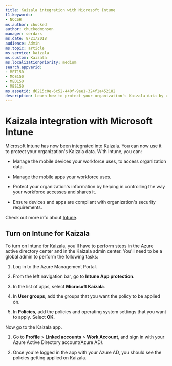 ```yaml
---
title: Kaizala integration with Microsoft Intune
f1.keywords:
- NOCSH
ms.author: chucked
author: chuckedmonson
manager: serdars
ms.date: 8/21/2018
audience: Admin
ms.topic: article
ms.service: kaizala
ms.custom: Kaizala
ms.localizationpriority: medium
search.appverid:
- MET150
- MOE150
- MED150
- MBS150
ms.assetid: d6215c0e-6c52-440f-9ae1-324f1a452182
description: Learn how to protect your organization's Kaizala data by using Microsoft Intune.
---
```


# Kaizala integration with Microsoft Intune

Microsoft Intune has now been integrated into Kaizala. You can now use it to protect your organization's Kaizala data. With Intune, you can:
  
- Manage the mobile devices your workforce uses, to access organization data.
    
- Manage the mobile apps your workforce uses.
    
- Protect your organization's information by helping in controlling the way your workforce accesses and shares it.
    
- Ensure devices and apps are compliant with organization's security requirements.
    
Check out more info about [Intune](/mem/intune/fundamentals/what-is-intune).
  
## Turn on Intune for Kaizala

To turn on Intune for Kaizala, you'll have to perform steps in the Azure active directory center and in the Kaizala admin center. You'll need to be a global admin to perform the following tasks:
  
1. Log in to the Azure Management Portal.
    
2. From the left navigation bar, go to **Intune App protection**.
    
3. In the list of apps, select **Microsoft Kaizala**.
    
4. In **User groups**, add the groups that you want the policy to be applied on.
    
5. In **Policies**, add the policies and operating system settings that you want to apply. Select **OK**.
    
Now go to the Kaizala app.
  
1. Go to **Profile** \> **Linked accounts** \> **Work Account**, and sign in with your Azure Active Directory account(Azure AD).
    
2. Once you're logged in the app with your Azure AD, you should see the policies getting applied on Kaizala.
